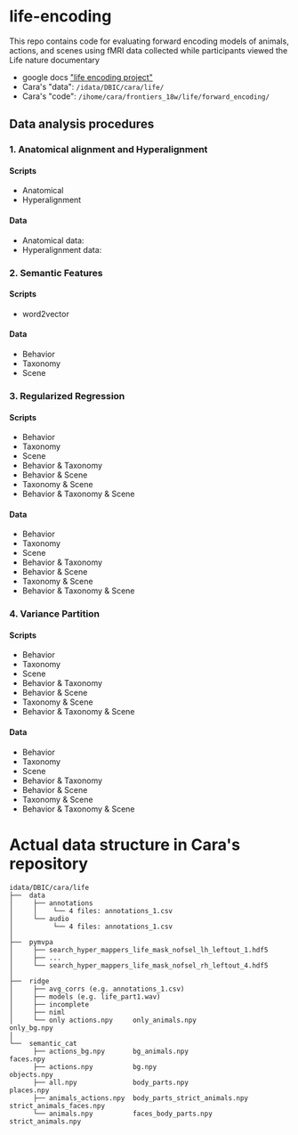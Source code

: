 # life-encoding
This repo contains code for evaluating forward encoding models of animals, actions, and scenes using fMRI data collected while participants viewed the Life nature documentary

* google docs ["life encoding project"](https://docs.google.com/document/d/1kM9YBm-OaNljDIAbFfehQLxfugjoejJuO-nBYPkV1RU/edit?ts=5ec57676)
* Cara's "data": `/idata/DBIC/cara/life/`
* Cara's "code": `/ihome/cara/frontiers_18w/life/forward_encoding/`

## Data analysis procedures
### 1. Anatomical alignment and Hyperalignment
#### Scripts
* Anatomical
* Hyperalignment
#### Data
* Anatomical data:
* Hyperalignment data: 


### 2. Semantic Features
#### Scripts
* word2vector
#### Data
* Behavior
* Taxonomy
* Scene

### 3. Regularized Regression
#### Scripts
* Behavior
* Taxonomy
* Scene
* Behavior & Taxonomy
* Behavior & Scene
* Taxonomy & Scene
* Behavior & Taxonomy & Scene
#### Data
* Behavior
* Taxonomy
* Scene
* Behavior & Taxonomy
* Behavior & Scene
* Taxonomy & Scene
* Behavior & Taxonomy & Scene

### 4. Variance Partition
#### Scripts
* Behavior
* Taxonomy
* Scene
* Behavior & Taxonomy
* Behavior & Scene
* Taxonomy & Scene
* Behavior & Taxonomy & Scene
#### Data
* Behavior
* Taxonomy
* Scene
* Behavior & Taxonomy
* Behavior & Scene
* Taxonomy & Scene
* Behavior & Taxonomy & Scene

# Actual data structure in Cara's repository
```
idata/DBIC/cara/life
├──  data
│     ├── annotations 
│     │    └── 4 files: annotations_1.csv
│     └── audio 
│          └── 4 files: annotations_1.csv
│     
├──  pymvpa
│     ├── search_hyper_mappers_life_mask_nofsel_lh_leftout_1.hdf5
│     ├── ...
│     └── search_hyper_mappers_life_mask_nofsel_rh_leftout_4.hdf5
│
├──  ridge
│     ├── avg_corrs (e.g. annotations_1.csv)
│     ├── models (e.g. life_part1.wav)
│     ├── incomplete
│     ├── niml
│     └── only actions.npy     only_animals.npy               only_bg.npy            
│     
└──  semantic_cat
      ├── actions_bg.npy       bg_animals.npy                 faces.npy
      ├── actions.npy          bg.npy                         objects.npy
      ├── all.npy              body_parts.npy                 places.npy
      ├── animals_actions.npy  body_parts_strict_animals.npy  strict_animals_faces.npy
      └── animals.npy          faces_body_parts.npy           strict_animals.npy
```
